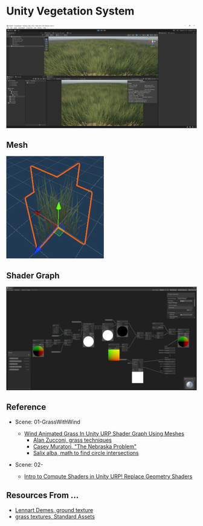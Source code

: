 # Unity Vegetation System
[![Cover](./Assets/Art/Samples/cover-vegetation.png)](https://youtu.be/jnDkbWfy9xI)

## Mesh
![mesh-card](./Assets/Art/Samples/mesh-card.png)

## Shader Graph
![shader-graph](./Assets/Art/Samples/shaderGraph.png)

## Reference
* Scene: 01-GrassWithWind
  * [Wind Animated Grass In Unity URP Shader Graph Using Meshes](https://youtu.be/JDpt9xYaUYc)
    * [Alan Zucconi, grass techniques](https://www.alanzucconi.com/2018/07/28/shader-showcase-saturday-3/#more-9545)
    * [Casey Muratori, "The Nebraska Problem"](https://caseymuratori.com/blog_0011)
    * [Salix alba, math to find circle intersections](https://math.stackexchange.com/questions/256100/how-can-i-find-the-points-at-which-two-circles-intersect)

* Scene: 02-
  * [Intro to Compute Shaders in Unity URP! Replace Geometry Shaders](https://youtu.be/EB5HiqDl7VE)

## Resources From ... 
  * [Lennart Demes, ground texture](https://ambientcg.com/view?id=Ground003)
  * [grass textures, Standard Assets](https://assetstore.unity.com/packages/essentials/asset-packs/standard-assets-for-unity-2018-4-32351)